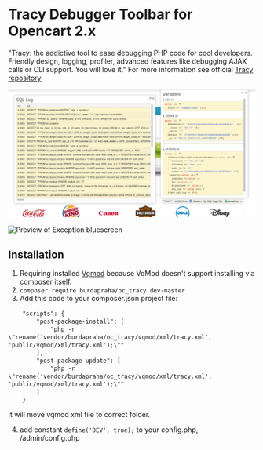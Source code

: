# Tracy Debugger Toolbar for Opencart 2.x

"Tracy: the addictive tool to ease debugging PHP code for cool developers. Friendly design, logging, profiler, advanced features like debugging AJAX calls or CLI support. You will love it."
For more information see official [Tracy repository](https://github.com/nette/tracy)

![Preview of Debugger](./doc/screenshot.png)

![Preview of Exception bluescreen](https://camo.githubusercontent.com/2c37a6b0c27286f4fd010ccc683682ce714aa774/68747470733a2f2f6e657474652e6769746875622e696f2f74726163792f696d616765732f74726163792d657863657074696f6e2e706e67)

## Installation

1. Requiring installed [Vqmod](https://github.com/vqmod/vqmod) because VqMod doesn't support installing via composer itself.
2. `composer require burdapraha/oc_tracy dev-master`
3. Add this code to your composer.json project file:

```
    "scripts": {
        "post-package-install": [
            "php -r \"rename('vendor/burdapraha/oc_tracy/vqmod/xml/tracy.xml', 'public/vqmod/xml/tracy.xml');\""
        ],
        "post-package-update": [
            "php -r \"rename('vendor/burdapraha/oc_tracy/vqmod/xml/tracy.xml', 'public/vqmod/xml/tracy.xml');\""
        ]
    } 
```
    
It will move vqmod xml file to correct folder.

4. add constant `define('DEV', true);` to your config.php, /admin/config.php